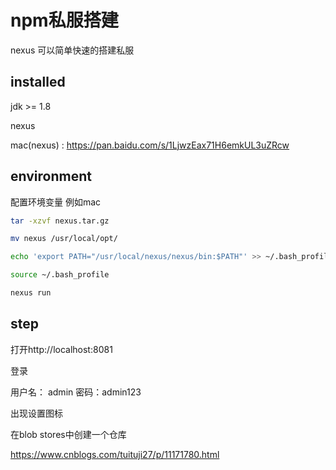 # npm私服搭建

nexus 可以简单快速的搭建私服

## installed

jdk >= 1.8

nexus

mac(nexus) : https://pan.baidu.com/s/1LjwzEax71H6emkUL3uZRcw

## environment

配置环境变量 例如mac

``` bash
tar -xzvf nexus.tar.gz

mv nexus /usr/local/opt/

echo 'export PATH="/usr/local/nexus/nexus/bin:$PATH"' >> ~/.bash_profile

source ~/.bash_profile

nexus run
```

## step

打开http://localhost:8081

登录

用户名： admin
密码：admin123

出现设置图标

在blob stores中创建一个仓库

https://www.cnblogs.com/tuituji27/p/11171780.html